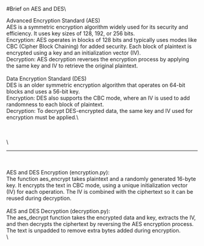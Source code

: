 #Brief on AES and DES\

Advanced Encryption Standard (AES)\
AES is a symmetric encryption algorithm widely used for its security and efficiency. It uses key sizes of 128, 192, or 256 bits.\
Encryption: AES operates in blocks of 128 bits and typically uses modes like CBC (Cipher Block Chaining) for added security. Each block of plaintext is encrypted using a key and an initialization vector (IV).\
Decryption: AES decryption reverses the encryption process by applying the same key and IV to retrieve the original plaintext.\
\
Data Encryption Standard (DES)\
DES is an older symmetric encryption algorithm that operates on 64-bit blocks and uses a 56-bit key.\
Encryption: DES also supports the CBC mode, where an IV is used to add randomness to each block of plaintext.\
Decryption: To decrypt DES-encrypted data, the same key and IV used for encryption must be applied.\


\
\
\
___________________________________
\
\
AES and DES Encryption (encryption.py):\
The function aes_encrypt takes plaintext and a randomly generated 16-byte key. It encrypts the text in CBC mode, using a unique initialization vector (IV) for each operation. The IV is combined with the ciphertext so it can be reused during decryption.\
\
AES and DES Decryption (decryption.py):\
The aes_decrypt function takes the encrypted data and key, extracts the IV, and then decrypts the ciphertext by reversing the AES encryption process. The text is unpadded to remove extra bytes added during encryption.\
\
